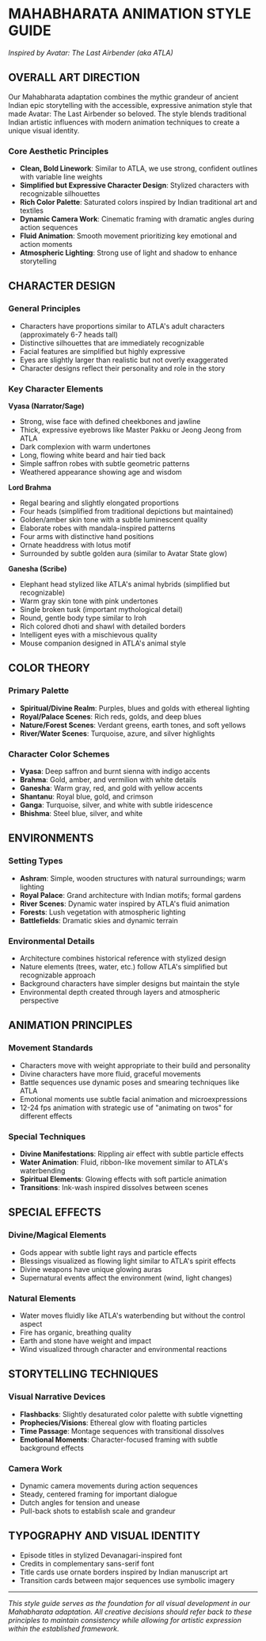 # MAHABHARATA ANIMATION STYLE GUIDE
*Inspired by Avatar: The Last Airbender (aka ATLA)*

## OVERALL ART DIRECTION

Our Mahabharata adaptation combines the mythic grandeur of ancient Indian epic storytelling with the accessible, expressive animation style that made Avatar: The Last Airbender so beloved. The style blends traditional Indian artistic influences with modern animation techniques to create a unique visual identity.

### Core Aesthetic Principles

- **Clean, Bold Linework**: Similar to ATLA, we use strong, confident outlines with variable line weights
- **Simplified but Expressive Character Design**: Stylized characters with recognizable silhouettes
- **Rich Color Palette**: Saturated colors inspired by Indian traditional art and textiles
- **Dynamic Camera Work**: Cinematic framing with dramatic angles during action sequences
- **Fluid Animation**: Smooth movement prioritizing key emotional and action moments
- **Atmospheric Lighting**: Strong use of light and shadow to enhance storytelling

## CHARACTER DESIGN

### General Principles

- Characters have proportions similar to ATLA's adult characters (approximately 6-7 heads tall)
- Distinctive silhouettes that are immediately recognizable
- Facial features are simplified but highly expressive
- Eyes are slightly larger than realistic but not overly exaggerated
- Character designs reflect their personality and role in the story

### Key Character Elements

**Vyasa (Narrator/Sage)**
- Strong, wise face with defined cheekbones and jawline
- Thick, expressive eyebrows like Master Pakku or Jeong Jeong from ATLA
- Dark complexion with warm undertones
- Long, flowing white beard and hair tied back
- Simple saffron robes with subtle geometric patterns
- Weathered appearance showing age and wisdom

**Lord Brahma**
- Regal bearing and slightly elongated proportions
- Four heads (simplified from traditional depictions but maintained)
- Golden/amber skin tone with a subtle luminescent quality
- Elaborate robes with mandala-inspired patterns
- Four arms with distinctive hand positions
- Ornate headdress with lotus motif
- Surrounded by subtle golden aura (similar to Avatar State glow)

**Ganesha (Scribe)**
- Elephant head stylized like ATLA's animal hybrids (simplified but recognizable)
- Warm gray skin tone with pink undertones
- Single broken tusk (important mythological detail)
- Round, gentle body type similar to Iroh
- Rich colored dhoti and shawl with detailed borders
- Intelligent eyes with a mischievous quality
- Mouse companion designed in ATLA's animal style

## COLOR THEORY

### Primary Palette

- **Spiritual/Divine Realm**: Purples, blues and golds with ethereal lighting
- **Royal/Palace Scenes**: Rich reds, golds, and deep blues
- **Nature/Forest Scenes**: Verdant greens, earth tones, and soft yellows
- **River/Water Scenes**: Turquoise, azure, and silver highlights

### Character Color Schemes

- **Vyasa**: Deep saffron and burnt sienna with indigo accents
- **Brahma**: Gold, amber, and vermilion with white details
- **Ganesha**: Warm gray, red, and gold with yellow accents
- **Shantanu**: Royal blue, gold, and crimson
- **Ganga**: Turquoise, silver, and white with subtle iridescence
- **Bhishma**: Steel blue, silver, and white

## ENVIRONMENTS

### Setting Types

- **Ashram**: Simple, wooden structures with natural surroundings; warm lighting
- **Royal Palace**: Grand architecture with Indian motifs; formal gardens
- **River Scenes**: Dynamic water inspired by ATLA's fluid animation
- **Forests**: Lush vegetation with atmospheric lighting
- **Battlefields**: Dramatic skies and dynamic terrain

### Environmental Details

- Architecture combines historical reference with stylized design
- Nature elements (trees, water, etc.) follow ATLA's simplified but recognizable approach
- Background characters have simpler designs but maintain the style
- Environmental depth created through layers and atmospheric perspective

## ANIMATION PRINCIPLES

### Movement Standards

- Characters move with weight appropriate to their build and personality
- Divine characters have more fluid, graceful movements
- Battle sequences use dynamic poses and smearing techniques like ATLA
- Emotional moments use subtle facial animation and microexpressions
- 12-24 fps animation with strategic use of "animating on twos" for different effects

### Special Techniques

- **Divine Manifestations**: Rippling air effect with subtle particle effects
- **Water Animation**: Fluid, ribbon-like movement similar to ATLA's waterbending
- **Spiritual Elements**: Glowing effects with soft particle animation
- **Transitions**: Ink-wash inspired dissolves between scenes

## SPECIAL EFFECTS

### Divine/Magical Elements

- Gods appear with subtle light rays and particle effects
- Blessings visualized as flowing light similar to ATLA's spirit effects
- Divine weapons have unique glowing auras
- Supernatural events affect the environment (wind, light changes)

### Natural Elements

- Water moves fluidly like ATLA's waterbending but without the control aspect
- Fire has organic, breathing quality
- Earth and stone have weight and impact
- Wind visualized through character and environmental reactions

## STORYTELLING TECHNIQUES

### Visual Narrative Devices

- **Flashbacks**: Slightly desaturated color palette with subtle vignetting
- **Prophecies/Visions**: Ethereal glow with floating particles
- **Time Passage**: Montage sequences with transitional dissolves
- **Emotional Moments**: Character-focused framing with subtle background effects

### Camera Work

- Dynamic camera movements during action sequences
- Steady, centered framing for important dialogue
- Dutch angles for tension and unease
- Pull-back shots to establish scale and grandeur

## TYPOGRAPHY AND VISUAL IDENTITY

- Episode titles in stylized Devanagari-inspired font
- Credits in complementary sans-serif font
- Title cards use ornate borders inspired by Indian manuscript art
- Transition cards between major sequences use symbolic imagery

---

*This style guide serves as the foundation for all visual development in our Mahabharata adaptation. All creative decisions should refer back to these principles to maintain consistency while allowing for artistic expression within the established framework.*